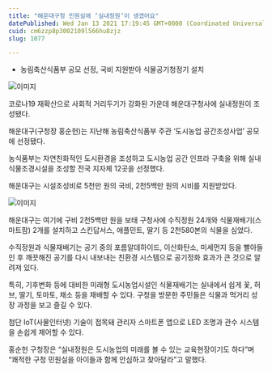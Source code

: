 ```yaml
---
title: "해운대구청 민원실에 ‘실내정원’이 생겼어요"
datePublished: Wed Jan 13 2021 17:19:45 GMT+0000 (Coordinated Universal Time)
cuid: cm6zzp8p3002109l566hu8zjz
slug: 1077

---
```



- 농림축산식품부 공모 선정, 국비 지원받아 식물공기청정기 설치

![이미지](https://cdn.hashnode.com/res/hashnode/image/upload/v1739248580987/de7a4730-3dcc-4bd0-a311-c0f8abac804e.png)

코로나19 재확산으로 사회적 거리두기가 강화된 가운데 해운대구청사에 실내정원이 조성됐다.

해운대구(구청장 홍순헌)는 지난해 농림축산식품부 주관 ‘도시농업 공간조성사업’ 공모에 선정됐다.

농식품부는 자연친화적인 도시환경을 조성하고 도시농업 공간 인프라 구축을 위해 실내식물조경시설을 조성할 전국 지자체 12곳을 선정했다.

해운대구는 시설조성비로 5천만 원의 국비, 2천5백만 원의 시비를 지원받았다.

![이미지](https://cdn.hashnode.com/res/hashnode/image/upload/v1739248582928/35101b06-ef96-4e4f-bfac-2db032952d5c.png)

해운대구는 여기에 구비 2천5백만 원을 보태 구청사에 수직정원 24개와 식물재배기(스마트팜) 2개를 설치하고 스킨답서스, 애플민트, 딸기 등 2천580본의 식물을 심었다.

수직정원과 식물재배기는 공기 중의 포름알데하이드, 이산화탄소, 미세먼지 등을 빨아들인 후 깨끗해진 공기를 다시 내보내는 친환경 시스템으로 공기정화 효과가 큰 것으로 알려져 있다.

특히, 기후변화 등에 대비한 미래형 도시농업시설인 식물재배기는 실내에서 쉽게 꽃, 허브, 딸기, 토마토, 채소 등을 재배할 수 있다. 구청을 방문한 주민들은 식물과 먹거리 성장 과정을 보고 즐길 수 있다.

첨단 IoT(사물인터넷) 기술이 접목돼 관리자 스마트폰 앱으로 LED 조명과 관수 시스템을 손쉽게 제어할 수 있다.

홍순헌 구청장은 “실내정원은 도시농업의 미래를 볼 수 있는 교육현장이기도 하다”며 “쾌적한 구청 민원실을 아이들과 함께 안심하고 찾아달라”고 말했다.